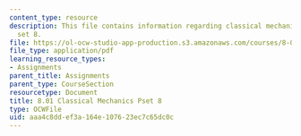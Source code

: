 ```yaml
---
content_type: resource
description: This file contains information regarding classical mechanics problem
  set 8.
file: https://ol-ocw-studio-app-production.s3.amazonaws.com/courses/8-01sc-classical-mechanics-fall-2016/aaa4c8ddef3a164e107623ec7c65dc0c_MIT8_01F16_pset8.pdf
file_type: application/pdf
learning_resource_types:
- Assignments
parent_title: Assignments
parent_type: CourseSection
resourcetype: Document
title: 8.01 Classical Mechanics Pset 8
type: OCWFile
uid: aaa4c8dd-ef3a-164e-1076-23ec7c65dc0c
---
```

